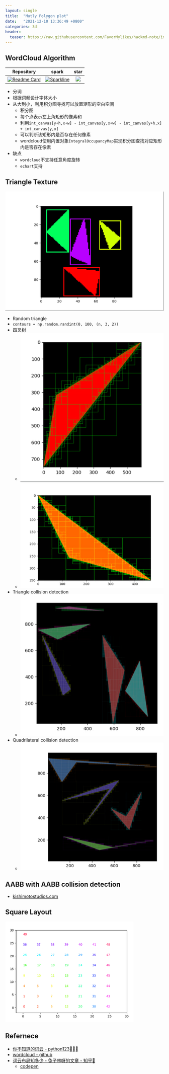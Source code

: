 ```yaml
---
layout: single
title:  "Mutly Polygon plot"
date:   "2021-12-10 13:36:49 +0800"
categories: 3d
header:
  teaser: https://raw.githubusercontent.com/FavorMylikes/hackmd-note/img/img20211210133721.png
---
```


## WordCloud Algorithm

[word_cloud_repo]: https://github.com/amueller/word_cloud
[word_cloud_fork]: https://img.shields.io/github/forks/amueller/word_cloud.svg?style=social&label=Fork&maxAge=2592000
[word_cloud_star]: https://stars.medv.io/amueller/word_cloud.svg

|Repository|spark|star|
|:-:|:-:|:-:|
|[![Readme Card](https://github-readme-stats.vercel.app/api/pin/?username=amueller&repo=word_cloud&show_owner=true)][word_cloud_repo]|[![Sparkline](https://stars.medv.io/amueller/word_cloud.svg)][word_cloud_repo]|<a href='https://starchart.cc/amueller/word_cloud'><img src='https://starchart.cc/amueller/word_cloud.svg' width='200px'/></a>

- 分词
- 根据词频设计字体大小
- 从大到小，利用积分图寻找可以放置矩形的空白空间
  - 积分图
  - 每个点表示左上角矩形的像素和
  - 利用`int_canvas[y+h,x+w] - int_canvas[y,x+w] - int_canvas[y+h,x] + int_canvas[y,x]`
  - 可以判断该矩形内是否存在任何像素
  - wordcloud使用内置对象`IntegralOccupancyMap`实现积分图查找对应矩形内是否存在像素
- 缺点
  - `wordcloud`不支持任意角度旋转
  - `echart`支持

## Triangle Texture

<img src="https://raw.githubusercontent.com/FavorMylikes/hackmd-note/img/img20211210133721.png" alt="20211117163530"/>

- Random triangle
- `contours = np.random.randint(0, 100, (n, 3, 2))`
- 四叉树
  - <img src="https://raw.githubusercontent.com/FavorMylikes/hackmd-note/img/img20211211171145.png" alt="20211211171145"/>
  - <img src="https://raw.githubusercontent.com/FavorMylikes/hackmd-note/img/img20211211202201.png" alt="20211211202201"/>
- Triangle collision detection
  - <img src="https://raw.githubusercontent.com/FavorMylikes/hackmd-note/img/img20211213200123.png" alt="20211213200123"/>
- Quadrilateral collision detection
  - <img src="https://raw.githubusercontent.com/FavorMylikes/hackmd-note/img/img20211213200624.png" alt="20211213200624"/>

## AABB with AABB collision detection

- [kishimotostudios.com](https://kishimotostudios.com/articles/aabb_collision/)

## Square Layout

<img src="https://raw.githubusercontent.com/FavorMylikes/hackmd-note/img/img20211214203648.png" alt="20211214203648"/>

## Refernece

- [你不知道的词云 - python123🤙🤙🤙](https://python123.io/tutorials/word_cloud)
- [wordcloud - github](https://github.com/amueller/word_cloud/blob/35ce9b781d3bd5c25ea178edd662b0f6dde9d065/wordcloud/wordcloud.py#L391)
- [词云布局知多少 - 兔子林呀的文章 - 知乎🤙](https://zhuanlan.zhihu.com/p/36215811)
  - [codepen](https://codepen.io/gracelinmumu/pen/wmVddg)
